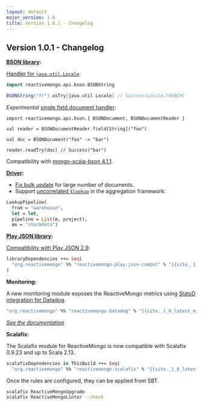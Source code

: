 ```yaml
---
layout: default
major_version: 1.0
title: Version 1.0.1 - Changelog
---
```


## Version 1.0.1 - Changelog

**[BSON library](../bson/overview.html):**

[Handler for `java.util.Locale`](https://github.com/ReactiveMongo/ReactiveMongo-BSON/pull/170):

```scala
import reactivemongo.api.bson.BSONString

BSONString("fr").asTry[java.util.Locale] // Success(Locale.FRENCH)
```

*Experimental* [single field document handler](https://github.com/ReactiveMongo/ReactiveMongo-BSON/pull/168):

```
import reactivemongo.api.bson.{ BSONDocument, BSONDocumentReader }

val reader = BSONDocumentReader.field[String]("foo")

val doc = BSONDocument("foo" -> "bar")

reader.readTry(doc) // Success("bar")
```

Compatibility with [mongo-scala-bson 4.1.1](https://github.com/ReactiveMongo/ReactiveMongo-BSON/pull/164).

**[Driver](../tutorial/getstarted.html):**

- [Fix bulk update](https://github.com/ReactiveMongo/ReactiveMongo/pull/992) for large number of documents.
- Support [uncorrelated `$lookup`](https://github.com/ReactiveMongo/ReactiveMongo/commit/1302cbcc5b6a105bd211068633a404af723d8701) in the aggregation framework:

```ocaml
LookupPipeline(
  from = "warehouse",
  let = let,
  pipeline = List(m, project),
  as = "stockdata")
```

**[Play JSON library](../json/overview.html):**

[Compatibility with Play JSON 2.9](https://github.com/ReactiveMongo/ReactiveMongo-Play-Json/pull/213):

```ocaml
libraryDependencies ++= Seq(
  "org.reactivemongo" %% "reactivemongo-play-json-compat" % "{{site._1_0_latest_minor}}-play29"
)
```

**Monitoring:**

A new monitoring module exposes the ReactiveMongo metrics using [StatsD integration for Datadog](https://docs.datadoghq.com/developers/dogstatsd/?tab=hostagent).

```ocaml
"org.reactivemongo" %% "reactivemongo-datadog" % "{{site._1_0_latest_minor}}"
```

*[See the documentation](documentation/advanced-topics/monitoring.html#datadog)*

**Scalafix:**

The Scalafix module for ReactiveMongo is now compatible with Scalafix 0.9.23 and up to Scala 2.13.

```ocaml
scalafixDependencies in ThisBuild ++= Seq(
  "org.reactivemongo" %% "reactivemongo-scalafix" % "{{site._1_0_latest_minor}}")
```

Once the rules are configured, they can be applied from SBT.

```sh
scalafix ReactiveMongoUpgrade
scalafix ReactiveMongoLinter --check
```
